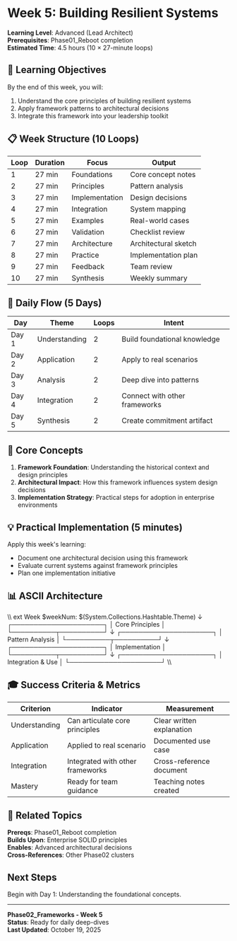 # Week 5: Building Resilient Systems

**Learning Level**: Advanced (Lead Architect)  
**Prerequisites**: Phase01_Reboot completion  
**Estimated Time**: 4.5 hours (10 × 27-minute loops)

## 🎯 Learning Objectives

By the end of this week, you will:

1. Understand the core principles of building resilient systems
2. Apply framework patterns to architectural decisions
3. Integrate this framework into your leadership toolkit

## 📋 Week Structure (10 Loops)

| Loop | Duration | Focus | Output |
|------|----------|-------|--------|
| 1 | 27 min | Foundations | Core concept notes |
| 2 | 27 min | Principles | Pattern analysis |
| 3 | 27 min | Implementation | Design decisions |
| 4 | 27 min | Integration | System mapping |
| 5 | 27 min | Examples | Real-world cases |
| 6 | 27 min | Validation | Checklist review |
| 7 | 27 min | Architecture | Architectural sketch |
| 8 | 27 min | Practice | Implementation plan |
| 9 | 27 min | Feedback | Team review |
| 10 | 27 min | Synthesis | Weekly summary |

## 📅 Daily Flow (5 Days)

| Day | Theme | Loops | Intent |
|-----|-------|-------|--------|
| Day 1 | Understanding | 2 | Build foundational knowledge |
| Day 2 | Application | 2 | Apply to real scenarios |
| Day 3 | Analysis | 2 | Deep dive into patterns |
| Day 4 | Integration | 2 | Connect with other frameworks |
| Day 5 | Synthesis | 2 | Create commitment artifact |

## 🔑 Core Concepts

1. **Framework Foundation**: Understanding the historical context and design principles
2. **Architectural Impact**: How this framework influences system design decisions
3. **Implementation Strategy**: Practical steps for adoption in enterprise environments

## 💡 Practical Implementation (5 minutes)

Apply this week's learning:

- Document one architectural decision using this framework
- Evaluate current systems against framework principles
- Plan one implementation initiative

## 📊 ASCII Architecture

\\\ ext
            Week $weekNum: $(System.Collections.Hashtable.Theme)
                    ↓
        ┌─────────────────────┐
        │  Core Principles    │
        └──────────┬──────────┘
                   ↓
        ┌─────────────────────┐
        │  Pattern Analysis   │
        └──────────┬──────────┘
                   ↓
        ┌─────────────────────┐
        │  Implementation     │
        └──────────┬──────────┘
                   ↓
        ┌─────────────────────┐
        │  Integration & Use  │
        └─────────────────────┘
\\\

## 🎓 Success Criteria & Metrics

| Criterion | Indicator | Measurement |
|-----------|-----------|-------------|
| Understanding | Can articulate core principles | Clear written explanation |
| Application | Applied to real scenario | Documented use case |
| Integration | Integrated with other frameworks | Cross-reference document |
| Mastery | Ready for team guidance | Teaching notes created |

## 🔗 Related Topics

**Prereqs**: Phase01_Reboot completion  
**Builds Upon**: Enterprise SOLID principles  
**Enables**: Advanced architectural decisions  
**Cross-References**: Other Phase02 clusters

## Next Steps

Begin with Day 1: Understanding the foundational concepts.

---

**Phase02_Frameworks - Week 5**  
**Status**: Ready for daily deep-dives  
**Last Updated**: October 19, 2025
